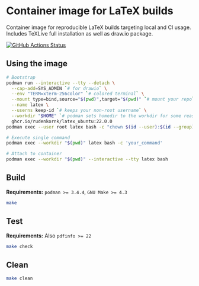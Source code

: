 # Container image for LaTeX builds

Container image for reproducible LaTeX builds targeting local and CI usage.  
Includes TeXLive full installation as well as draw.io package.

[![GitHub Actions Status](https://github.com/rudenkornk/latex_image/actions/workflows/workflow.yml/badge.svg)](https://github.com/rudenkornk/latex_image/actions)


## Using the image
```bash
# Bootstrap
podman run --interactive --tty --detach \
  --cap-add=SYS_ADMIN `# for drawio` \
  --env "TERM=xterm-256color" `# colored terminal` \
  --mount type=bind,source="$(pwd)",target="$(pwd)" `# mount your repo` \
  --name latex \
  --userns keep-id `# keeps your non-root username` \
  --workdir "$HOME" `# podman sets homedir to the workdir for some reason` \
  ghcr.io/rudenkornk/latex_ubuntu:22.0.0
podman exec --user root latex bash -c "chown $(id --user):$(id --group) $HOME"

# Execute single command
podman exec --workdir "$(pwd)" latex bash -c 'your_command'

# Attach to container
podman exec --workdir "$(pwd)" --interactive --tty latex bash
```

## Build
**Requirements:** `podman >= 3.4.4`, `GNU Make >= 4.3`  
```bash
make
```

## Test
**Requirements:** Also `pdfinfo >= 22`  
```bash
make check
```

## Clean
```bash
make clean
```
